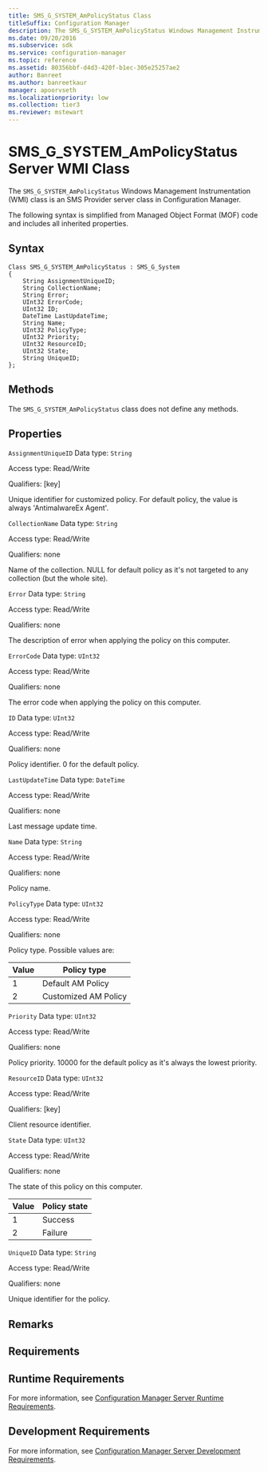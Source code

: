 ```yaml
---
title: SMS_G_SYSTEM_AmPolicyStatus Class
titleSuffix: Configuration Manager
description: The SMS_G_SYSTEM_AmPolicyStatus Windows Management Instrumentation class is an SMS Provider server class in Configuration Manager.
ms.date: 09/20/2016
ms.subservice: sdk
ms.service: configuration-manager
ms.topic: reference
ms.assetid: 80356bbf-d4d3-420f-b1ec-305e25257ae2
author: Banreet
ms.author: banreetkaur
manager: apoorvseth
ms.localizationpriority: low
ms.collection: tier3
ms.reviewer: mstewart
---
```


# SMS_G_SYSTEM_AmPolicyStatus Server WMI Class

The `SMS_G_SYSTEM_AmPolicyStatus` Windows Management Instrumentation (WMI) class is an SMS Provider server class in Configuration Manager.

 The following syntax is simplified from Managed Object Format (MOF) code and includes all inherited properties.

## Syntax

```
Class SMS_G_SYSTEM_AmPolicyStatus : SMS_G_System
{
    String AssignmentUniqueID;
    String CollectionName;
    String Error;
    UInt32 ErrorCode;
    UInt32 ID;
    DateTime LastUpdateTime;
    String Name;
    UInt32 PolicyType;
    UInt32 Priority;
    UInt32 ResourceID;
    UInt32 State;
    String UniqueID;
};
```

## Methods
 The `SMS_G_SYSTEM_AmPolicyStatus` class does not define any methods.

## Properties
 `AssignmentUniqueID`
 Data type: `String`

 Access type: Read/Write

 Qualifiers: [key]

 Unique identifier for customized policy. For default policy, the value is always 'AntimalwareEx Agent'.

 `CollectionName`
 Data type: `String`

 Access type: Read/Write

 Qualifiers: none

 Name of the collection. NULL for default policy as it's not targeted to any collection (but the whole site).

 `Error`
 Data type: `String`

 Access type: Read/Write

 Qualifiers: none

 The description of error when applying the policy on this computer.

 `ErrorCode`
 Data type: `UInt32`

 Access type: Read/Write

 Qualifiers: none

 The error code when applying the policy on this computer.

 `ID`
 Data type: `UInt32`

 Access type: Read/Write

 Qualifiers: none

 Policy identifier. 0 for the default policy.

 `LastUpdateTime`
 Data type: `DateTime`

 Access type: Read/Write

 Qualifiers: none

 Last message update time.

 `Name`
 Data type: `String`

 Access type: Read/Write

 Qualifiers: none

 Policy name.

 `PolicyType`
 Data type: `UInt32`

 Access type: Read/Write

 Qualifiers: none

 Policy type. Possible values are:

| Value | Policy type |
| ----- | ----------- |
|1|Default AM Policy|
|2|Customized AM Policy|

 `Priority`
 Data type: `UInt32`

 Access type: Read/Write

 Qualifiers: none

 Policy priority. 10000 for the default policy as it's always the lowest priority.

 `ResourceID`
 Data type: `UInt32`

 Access type: Read/Write

 Qualifiers: [key]

 Client resource identifier.

 `State`
 Data type: `UInt32`

 Access type: Read/Write

 Qualifiers: none

 The state of this policy on this computer.

| Value | Policy state |
| ----- | ------------ |
|1|Success|
|2|Failure|

 `UniqueID`
 Data type: `String`

 Access type: Read/Write

 Qualifiers: none

 Unique identifier for the policy.

## Remarks

## Requirements

## Runtime Requirements
 For more information, see [Configuration Manager Server Runtime Requirements](../../../develop/core/reqs/server-runtime-requirements.md).

## Development Requirements
 For more information, see [Configuration Manager Server Development Requirements](../../../develop/core/reqs/server-development-requirements.md).
